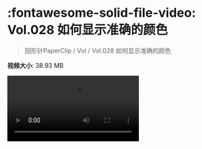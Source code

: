 # :fontawesome-solid-file-video: Vol.028 如何显示准确的颜色

> 回形针PaperClip / Vol / Vol.028 如何显示准确的颜色

**视频大小**: 38.93 MB

<div class="video"><video src="https://file.hsyhx.top/archive/PaperClip/Vol/028.mp4" controls preload>🤔 您的浏览器不支持 video 标签</video></div>